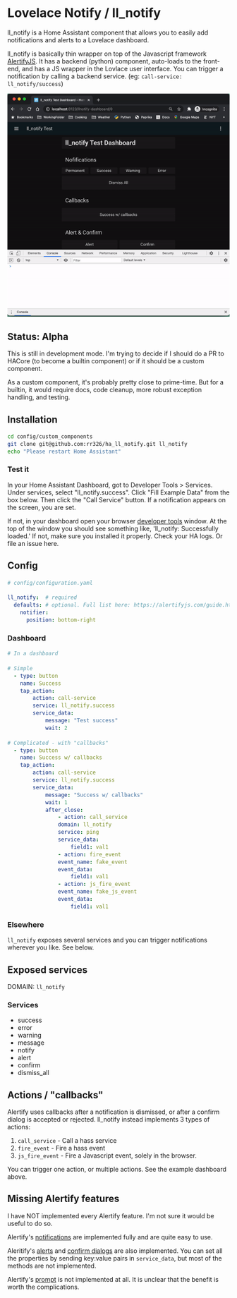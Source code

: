 # Lovelace Notify / ll_notify

ll_notify is a Home Assistant component that allows you to easily add notifications and alerts to a Lovelace dashboard.

ll_notify is basically thin wrapper on top of the Javascript framework [AlertifyJS](https://alertifyjs.com/). It has a backend (python) component, auto-loads to the front-end, and has a JS wrapper in the Lovlace user interface. You can trigger a notification by calling a backend service. (eg: `call-service: ll_notify/success`)

![screen recording](screenshot.gif)

## Status: Alpha

This is still in development mode. I'm trying to decide if I should do a PR to HACore (to become a builtin component) or if it should be a custom component.

As a custom component, it's probably pretty close to prime-time. But for a builtin, it would require docs, code cleanup, more robust exception handling, and testing.

## Installation

```bash
cd config/custom_components
git clone git@github.com:rr326/ha_ll_notify.git ll_notify
echo "Please restart Home Assistant"
```

### Test it

In your Home Assistant Dashboard, got to Developer Tools > Services. Under services, select "ll_notify.success". Click "Fill Example Data" from the box below. Then click the "Call Service" button. If a notification appears on the screen, you are set.

If not, in your dashboard open your browser [developer tools](https://balsamiq.com/support/faqs/browserconsole/) window. At the top of the window you should see something like, 'll_notify: Successfully loaded.' If not, make sure you installed it properly. Check your HA logs. Or file an issue here.

## Config

```yaml
# config/configuration.yaml

ll_notify:  # required
  defaults: # optional. Full list here: https://alertifyjs.com/guide.html#defaults
    notifier:
      position: bottom-right
```

### Dashboard

```yaml
# In a dashboard

# Simple
  - type: button
    name: Success
    tap_action:
        action: call-service
        service: ll_notify.success
        service_data:
            message: "Test success"
            wait: 2

# Complicated - with "callbacks"
  - type: button
    name: Success w/ callbacks
    tap_action:
        action: call-service
        service: ll_notify.success
        service_data:
            message: "Success w/ callbacks"
            wait: 1
            after_close:
                - action: call_service
                domain: ll_notify
                service: ping
                service_data:
                    field1: val1
                - action: fire_event
                event_name: fake_event
                event_data:
                    field1: val1
                - action: js_fire_event
                event_name: fake_js_event
                event_data:
                    field1: val1
```

### Elsewhere
`ll_notify` exposes several services and you can trigger notifications wherever you like. See below.

## Exposed services

DOMAIN: `ll_notify`

### Services

* success
* error
* warning
* message
* notify
* alert
* confirm
* dismiss_all

## Actions / "callbacks"

Alertify uses callbacks after a notification is dismissed, or after a confirm dialog is accepted or rejected. ll_notify instead implements 3 types of actions:

1. `call_service` - Call a hass service
2. `fire_event` - Fire a hass event
3. `js_fire_event` - Fire a Javascript event, solely in the browser.

You can trigger one action, or multiple actions. See the example dashboard above.

## Missing Alertify features

I have NOT implemented every Alertify feature. I'm not sure it would be useful to do so.

Alertify's [notifications](https://alertifyjs.com/notifier.html) are implemented fully and are quite easy to use.

Aleritify's [alerts](https://alertifyjs.com/alert.html) and [confirm dialogs](https://alertifyjs.com/confirm.html) are also implemented. You can set all the properties by sending key:value pairs in `service_data`, but most of the methods are not implemented.

Alertify's [prompt](https://alertifyjs.com/prompt.html) is not implemented at all. It is unclear that the benefit is worth the complications.
